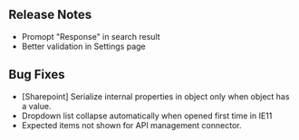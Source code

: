 ## Release Notes
* Promopt "Response" in search result
* Better validation in Settings page

## Bug Fixes
* [Sharepoint] Serialize internal properties in object only when object has a value.
* Dropdown list collapse automatically when opened first time in IE11
* Expected items not shown for API management connector.
